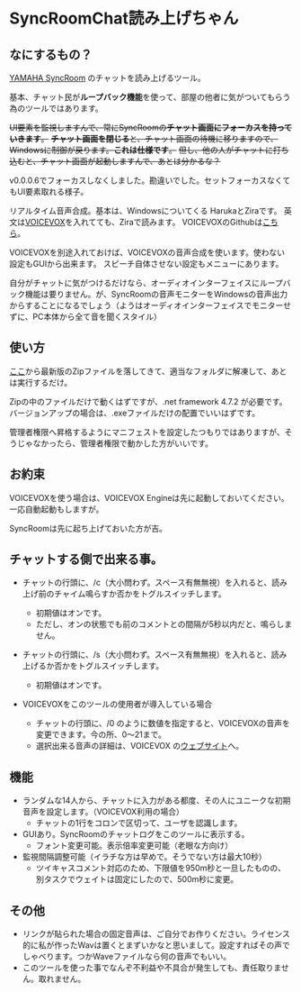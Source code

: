 # SyncRoomChat読み上げちゃん
## なにするもの？
[YAMAHA SyncRoom](https://syncroom.yamaha.com) のチャットを読み上げるツール。

基本、チャット民が**ループバック機能**を使って、部屋の他者に気がついてもらう為のツールではあります。

~~UI要素を監視しますんで、常にSyncRoomの**チャット画面にフォーカスを持っていきます**。~~
~~**チャット画面を閉じる**と、チャット画面の待機に移りますので、Windowsに制御が戻ります。**これは仕様です**。~~
~~但し、他の人がチャットに打ち込むと、チャット画面が起動しますんで、あとは分かるな？~~

v0.0.0.6でフォーカスしなくしました。勘違いでした。セットフォーカスなくてもUI要素取れる様子。

リアルタイム音声合成。基本は、Windowsについてくる HarukaとZiraです。
英文は[VOICEVOX](https://voicevox.hiroshiba.jp/)を入れてても、Ziraで読みます。
VOICEVOXのGithubは[こちら](https://github.com/VOICEVOX)。

VOICEVOXを別途入れておけば、VOICEVOXの音声合成を使います。使わない設定もGUIから出来ます。
スピーチ自体させない設定もメニューにあります。

自分がチャットに気がつけるだけなら、オーディオインターフェイスにループバック機能は要りません。が、SyncRoomの音声モニターをWindowsの音声出力からすることになるでしょう（ようはオーディオインターフェイスでモニターせずに、PC本体から全て音を聞くスタイル）

## 使い方
[ここ](https://github.com/dhamaoka/SyncRoomChatTool/releases/latest)から最新版のZipファイルを落してきて、適当なフォルダに解凍して、あとは実行するだけ。

Zipの中のファイルだけで動くはずですが、.net framework 4.7.2 が必要です。バージョンアップの場合は、.exeファイルだけの配置でいいはずです。

管理者権限へ昇格するようにマニフェストを設定したつもりではありますが、そうじゃなかったら、管理者権限で動かした方がいいです。

## お約束
VOICEVOXを使う場合は、VOICEVOX Engineは先に起動しておいてください。一応自動起動もしますが。

SyncRoomは先に起ち上げておいた方が吉。

## チャットする側で出来る事。
- チャットの行頭に、/c（大小問わず。スペース有無無視）を入れると、読み上げ前のチャイム鳴らすか否かをトグルスイッチします。
  - 初期値はオンです。
  - ただし、オンの状態でも前のコメントとの間隔が5秒以内だと、鳴らしません。
- チャットの行頭に、/s（大小問わず。スペース有無無視）を入れると、読み上げるか否かをトグルスイッチします。
  - 初期値はオンです。

- VOICEVOXをこのツールの使用者が導入している場合
   - チャットの行頭に、/0 のように数値を指定すると、VOICEVOXの音声を変更できます。今の所、0～21まで。
   - 選択出来る音声の詳細は、VOICEVOX の[ウェブサイト](https://voicevox.hiroshiba.jp/)へ。

## 機能
- ランダムな14人から、チャットに入力がある都度、その人にユニークな初期音声を設定します。（VOICEVOX利用の場合）
  - チャットの1行をコロンで区切って、ユーザを認識します。
- GUIあり。SyncRoomのチャットログをこのツールに表示する。
   - フォント変更可能。表示倍率変更可能（老眼な方向け）
- 監視間隔調整可能（イラチな方は早めで。そうでない方は最大10秒）
   - ツイキャスコメント対応のため、下限値を950m秒と一旦したものの、別タスクでウェイトは固定にしたので、500m秒に変更。

## その他

- リンクが貼られた場合の固定音声は、ご自分でお作りください。ライセンス的に私が作ったWavは置くとまずいかなと思いまして。設定すればその声でしゃべります。つかWaveファイルなら何の音声でもいい。
- このツールを使った事でなんぞ不利益や不具合が発生しても、責任取りません。取れません。
